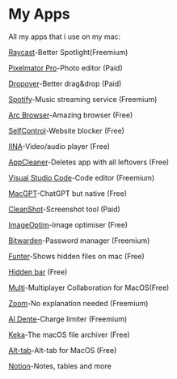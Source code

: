 # My Apps
All my apps that i use on my mac:

[Raycast](https://raycast.com/)-Better Spotlight(Freemium)

[Pixelmator Pro](https://www.pixelmator.com/pro/)-Photo editor (Paid)

[Dropover](https://dropoverapp.com/)-Better drag&drop (Paid)

[Spotify](https://spotify.com)-Music streaming service (Freemium)

[Arc Browser](https://arc.net/)-Amazing browser (Free)

[SelfControl](https://selfcontrolapp.com)-Website blocker (Free)

[IINA](https://iina.io/)-Video/audio player (Free)

[AppCleaner](https://freemacsoft.net/appcleaner/)-Deletes app with all leftovers (Free)

[Visual Studio Code](https://code.visualstudio.com)-Code editor (Freemium)

[MacGPT](https://www.macgpt.com/)-ChatGPT but native (Free)

[CleanShot](https://cleanshot.com)-Screenshot tool (Paid)

[ImageOptim](https://imageoptim.com/mac)-Image optimiser (Free)

[Bitwarden](https://bitwarden.com/)-Password manager (Freemium)

[Funter](https://nektony.com/funter)-Shows hidden files on mac (Free)

[Hidden bar](https://apps.apple.com/us/app/hidden-bar/id1452453066) (Free)

[Multi](https://multiapp.com/)-Multiplayer Collaboration for MacOS(Free)

[Zoom](https://zoom.us/)-No explanation needed (Freemium)

[Al Dente](https://apphousekitchen.com/)-Charge limiter (Freemium)

[Keka](https://keka.io/)-The macOS file archiver (Free)

[Alt-tab](https://alt-tab-macos.netlify.app/)-Alt-tab for MacOS (Free)

[Notion](https://notion.com)-Notes, tables and more
